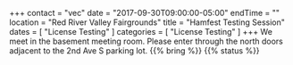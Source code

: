 +++
contact = "vec"
date = "2017-09-30T09:00:00-05:00"
endTime = ""
location = "Red River Valley Fairgrounds"
title = "Hamfest Testing Session"
dates = [ "License Testing" ]
categories = [ "License Testing" ]
+++
We meet in the basement meeting room. Please enter through the north
doors adjacent to the 2nd Ave S parking lot.
{{% bring %}}
{{% status %}}

